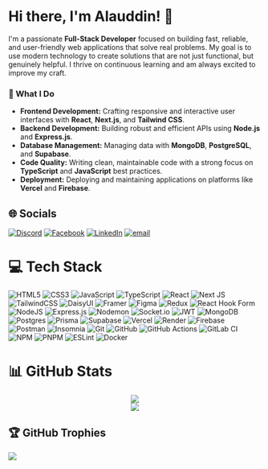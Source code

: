 # Hi there, I'm Alauddin! 👋

I'm a passionate **Full-Stack Developer** focused on building fast, reliable, and user-friendly web applications that solve real problems. My goal is to use modern technology to create solutions that are not just functional, but genuinely helpful. I thrive on continuous learning and am always excited to improve my craft.



### 🚀 What I Do

* **Frontend Development:** Crafting responsive and interactive user interfaces with **React**, **Next.js**, and **Tailwind CSS**.
* **Backend Development:** Building robust and efficient APIs using **Node.js** and **Express.js**.
* **Database Management:** Managing data with **MongoDB**, **PostgreSQL**, and **Supabase**.
* **Code Quality:** Writing clean, maintainable code with a strong focus on **TypeScript** and **JavaScript** best practices.
* **Deployment:** Deploying and maintaining applications on platforms like **Vercel** and **Firebase**.

## 🌐 Socials
[![Discord](https://img.shields.io/badge/Discord-%237289DA.svg?logo=discord&logoColor=white)](https://discord.gg/mdalauddin15) [![Facebook](https://img.shields.io/badge/Facebook-%231877F2.svg?logo=Facebook&logoColor=white)](https://facebook.com/alsajjad.islam) [![LinkedIn](https://img.shields.io/badge/LinkedIn-%230077B5.svg?logo=linkedin&logoColor=white)](https://linkedin.com/in/alauddin-dev) [![email](https://img.shields.io/badge/Email-D14836?logo=gmail&logoColor=white)](mailto:alauddin150900@gmail.com) 

# 💻 Tech Stack

![HTML5](https://img.shields.io/badge/html5-%23E34F26.svg?style=flat-square&logo=html5&logoColor=white)
![CSS3](https://img.shields.io/badge/css3-%231572B6.svg?style=flat-square&logo=css3&logoColor=white)
![JavaScript](https://img.shields.io/badge/javascript-%23323330.svg?style=flat-square&logo=javascript&logoColor=%23F7DF1E)
![TypeScript](https://img.shields.io/badge/typescript-%23007ACC.svg?style=flat-square&logo=typescript&logoColor=white)
![React](https://img.shields.io/badge/react-%2320232a.svg?style=flat-square&logo=react&logoColor=%2361DAFB)
![Next JS](https://img.shields.io/badge/Next-black?style=flat-square&logo=next.js&logoColor=white)
![TailwindCSS](https://img.shields.io/badge/tailwindcss-%2338B2AC.svg?style=flat-square&logo=tailwind-css&logoColor=white)
![DaisyUI](https://img.shields.io/badge/daisyui-5A0EF8?style=flat-square&logo=daisyui&logoColor=white)
![Framer](https://img.shields.io/badge/Framer-black?style=flat-square&logo=framer&logoColor=blue)
![Figma](https://img.shields.io/badge/figma-%23F24E1E.svg?style=flat-square&logo=figma&logoColor=white)
![Redux](https://img.shields.io/badge/redux-%23593d88.svg?style=flat-square&logo=redux&logoColor=white)
![React Hook Form](https://img.shields.io/badge/React%20Hook%20Form-%23EC5990.svg?style=flat-square&logo=reacthookform&logoColor=white)
![NodeJS](https://img.shields.io/badge/node.js-6DA55F?style=flat-square&logo=node.js&logoColor=white)
![Express.js](https://img.shields.io/badge/express.js-%23404d59.svg?style=flat-square&logo=express&logoColor=%2361DAFB)
![Nodemon](https://img.shields.io/badge/NODEMON-%23323330.svg?style=flat-square&logo=nodemon&logoColor=%BBDEAD)
![Socket.io](https://img.shields.io/badge/Socket.io-black?style=flat-square&logo=socket.io&badgeColor=010101)
![JWT](https://img.shields.io/badge/JWT-black?style=flat-square&logo=JSON%20web%20tokens)
![MongoDB](https://img.shields.io/badge/MongoDB-%234ea94b.svg?style=flat-square&logo=mongodb&logoColor=white)
![Postgres](https://img.shields.io/badge/postgres-%23316192.svg?style=flat-square&logo=postgresql&logoColor=white)
![Prisma](https://img.shields.io/badge/Prisma-3982CE?style=flat-square&logo=Prisma&logoColor=white)
![Supabase](https://img.shields.io/badge/Supabase-3ECF8E?style=flat-square&logo=supabase&logoColor=white)
![Vercel](https://img.shields.io/badge/vercel-%23000000.svg?style=flat-square&logo=vercel&logoColor=white)
![Render](https://img.shields.io/badge/Render-%46E3B7.svg?style=flat-square&logo=render&logoColor=white)
![Firebase](https://img.shields.io/badge/firebase-%23039BE5.svg?style=flat-square&logo=firebase)
![Postman](https://img.shields.io/badge/Postman-%23FF6C37.svg?style=flat-square&logo=postman&logoColor=white)
![Insomnia](https://img.shields.io/badge/Insomnia-black?style=flat-square&logo=insomnia&logoColor=5849BE)
![Git](https://img.shields.io/badge/git-%23F05033.svg?style=flat-square&logo=git&logoColor=white)
![GitHub](https://img.shields.io/badge/github-%23121011.svg?style=flat-square&logo=github&logoColor=white)
![GitHub Actions](https://img.shields.io/badge/github%20actions-%232671E5.svg?style=flat-square&logo=githubactions&logoColor=white)
![GitLab CI](https://img.shields.io/badge/gitlab%20CI-%23181717.svg?style=flat-square&logo=gitlab&logoColor=white)
![NPM](https://img.shields.io/badge/NPM-%23CB3837.svg?style=flat-square&logo=npm&logoColor=white)
![PNPM](https://img.shields.io/badge/pnpm-%234a4a4a.svg?style=flat-square&logo=pnpm&logoColor=f69220)
![ESLint](https://img.shields.io/badge/ESLint-4B3263?style=flat-square&logo=eslint&logoColor=white)
![Docker](https://img.shields.io/badge/docker-%230db7ed.svg?style=flat-square&logo=docker&logoColor=white)


# 📊 GitHub Stats

<div align="center">

![](https://github-readme-stats.vercel.app/api?username=Alauddin-24434&theme=dark&hide_border=false&include_all_commits=false&count_private=false)<br/>
![](https://nirzak-streak-stats.vercel.app/?user=Alauddin-24434&theme=dark&hide_border=false)<br/>

</div>

## 🏆 GitHub Trophies
![](https://github-profile-trophy.vercel.app/?username=Alauddin-24434&theme=radical&no-frame=false&no-bg=true&margin-w=4)

